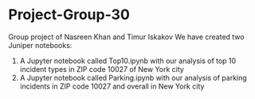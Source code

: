 # Project-Group-30
Group project of Nasreen Khan and Timur Iskakov
We have created two Juniper notebooks:
1) A Jupyter notebook called Top10.ipynb with our analysis of top 10 incident types in ZIP code 10027 of New York city
2) A Jupyter notebook called Parking.ipynb with our analysis of parking incidents in ZIP code 10027 and overall in New York city
